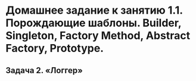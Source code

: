  # Домашнее задание к занятию 1.1. Порождающие шаблоны. Builder, Singleton, Factory Method, Abstract Factory, Prototype.
 ## Задача 2. «Логгер»